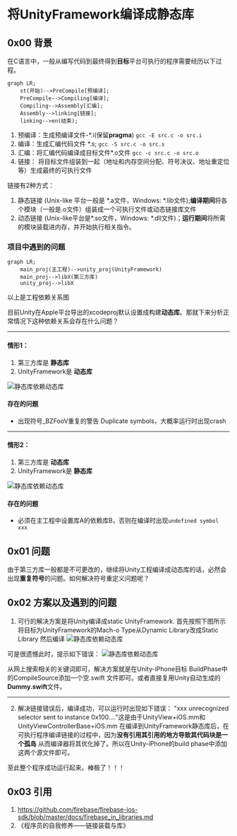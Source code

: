 # 将UnityFramework编译成静态库

## 0x00 背景
在C语言中，一般从编写代码到最终得到**目标**平台可执行的程序需要经历以下过程。
```mermaid
graph LR;
    st(开始)-->PreCompile[预编译];
    PreCompile-->Compiling[编译];
    Compiling-->Assembly[汇编];
    Assembly-->linking[链接];
    linking-->en(结束);
```
1. 预编译：生成预编译文件-*.i(保留**pragma**) ```gcc -E src.c -o src.i```
2. 编译：生成汇编代码文件 *.s; ```gcc -S src.c -o src.s```
3. 汇编：将汇编代码编译成目标文件*.o文件 ```gcc -c src.c -o src.o```
4. 链接： 将目标文件组装到一起（地址和内存空间分配、符号决议、地址重定位等）生成最终的可执行文件

链接有2种方式：

1. 静态链接 (Unix-like 平台一般是 *.a文件，Windows: *.lib文件);**编译期间**将各个模块（一般是.o文件）组装成一个可执行文件或动态链接库文件
2. 动态链接 (Unix-like平台是*.so文件，Windows: *.dll文件)；**运行期间**将所需的模块装载进内存，并开始执行相关指令。

### 项目中遇到的问题
```mermaid
graph LR;
    main_proj(主工程)-->unity_proj(UnityFramework)
    main_proj-->libX(第三方库)
    unity_proj-->libX
```
以上是工程依赖关系图

目前Unity在Apple平台导出的xcodeproj默认设置成构建**动态库**。那就下来分析正常情况下这种依赖关系会存在什么问题？

---
#### 情形1：
1. 第三方库是 **静态库**
2. UnityFramework是 **动态库**

![静态库依赖动态库](images/shared_static.png)
#### 存在的问题
* 出现符号_BZFooV重复的警告 Duplicate symbols，大概率运行时出现crash
-----
#### 情形2：

1. 第三方库是 **动态库**
2. UnityFramework是 **静态库**

![静态库依赖动态库](images/static_shared.png)

#### 存在的问题
* 必须在主工程中设置库A的依赖库B，否则在编译时出现``` undefined symbol xxx ```

## 0x01 问题

由于第三方库一般都是不可更改的，继续将Unity工程编译成动态库的话，必然会出现**重复符号**的问题。如何解决符号重定义问题呢？

## 0x02 方案以及遇到的问题

1. 可行的解决方案是将Unity编译成static UnityFramework.
首先按照下图所示将目标为UnityFramework的Mach-o Type从Dynamic Library改成Static Library 然后编译
![静态库依赖动态库](images/UnityFrameworkStaitic.png)

可是很遗憾此时，提示如下错误：
![静态库依赖动态库](images/NoSwiftSymbol.png)

从网上搜索相关的关键词即可，解决方案就是在Unity-iPhone目标 BuildPhase中的CompileSource添加一个空.swift 文件即可。或者直接复用Unity自动生成的**Dummy.swift**文件。

----
2. 解决链接错误后，编译成功，可以运行时出现如下错误：
"xxx unrecognized selector sent to instance 0x100...."这是由于UnityView+iOS.mm和UnityViewControllerBase+iOS.mm 在编译到UnityFramework静态库后，在可执行程序编译链接的过程中，因为**没有引用其引用的地方导致其代码块是一个孤岛** 从而编译器将其优化掉了。所以在Unity-iPhone的build phase中添加这两个源文件即可。

至此整个程序成功运行起来。棒极了！！！


## 0x03 引用
1. https://github.com/firebase/firebase-ios-sdk/blob/master/docs/firebase_in_libraries.md
2. 《程序员的自我修养——链接装载与库》